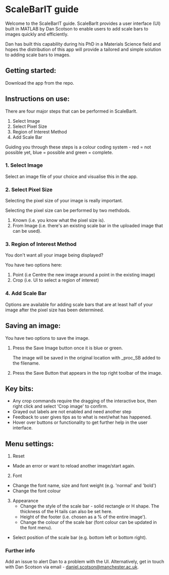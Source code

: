 # ScaleBarIT guide

Welcome to the ScaleBarIT guide. ScaleBarIt provides a user interface (UI) built in MATLAB by Dan Scotson to enable users to add scale bars to images quickly and efficiently.

Dan has built this capability during his PhD in a Materials Science field and hopes the distribution of this app will provide a tailored and simple solution to adding scale bars to images.

## Getting started:
Download the app from the repo.

## Instructions on use:

There are four major steps that can be performed in ScaleBarIt.
1. Select Image
2. Select Pixel Size
3. Region of Interest Method
4. Add Scale Bar

Guiding you through these steps is a colour coding system - red = not possible yet, blue = possible and green = complete.

### 1. Select Image
Select an image file of your choice and visualise this in the app.

### 2. Select Pixel Size
Selecting the pixel size of your image is really important.

Selecting the pixel size can be performed by two methdods.
1. Known (i.e. you know what the pixel size is).
2. From Image (i.e. there's an existing scale bar in the uploaded image that can be used).

### 3. Region of Interest Method
You don't want all your image being displayed?

You have two options here:
1. Point (i.e Centre the new image around a point in the existing image)
2. Crop (i.e. UI to select a region of interest)

### 4. Add Scale Bar

Options are available for adding scale bars that are at least half of your image after the pixel size has been determined.

## Saving an image:
You have two options to save the image.
1. Press the Save Image button once it is blue or green.
   
   The image will be saved in the original location with _proc_SB added to the filename.

3. Press the Save Button that appears in the top right toolbar of the image.

## Key bits:
+ Any crop commands require the dragging of the interactive box, then right click and select 'Crop image' to confirm.
+ Grayed out labels are not enabled and need another step
+ Feedback to user gives tips as to what is next/what has happened.
+ Hover over buttons or functionality to get further help in the user interface.

## Menu settings:
1. Reset
  - Made an error or want to reload another image/start again.
2. Font
  - Change the font name, size and font weight (e.g. 'normal' and 'bold')
  - Change the font colour
3. Appearance
   - Change the style of the scale bar - solid rectangle or H shape. The thickness of the H tails can also be set here.
    - Height of the footer (i.e. chosen as a % of the entire image').
   - Change the colour of the scale bar (font colour can be updated in the font menu).
- Select position of the scale bar (e.g. bottom left or bottom right).


### Further info
Add an issue to alert Dan to a problem with the UI.
Alternatively, get in touch with Dan Scotson via email - daniel.scotson@manchester.ac.uk.
